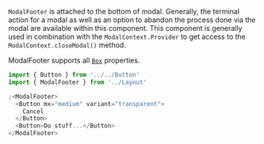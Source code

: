 `ModalFooter` is attached to the bottom of modal. Generally, the terminal action for a modal as well as an option to abandon the process done via the modal are available within this component. This component is generally used in combination with the `ModalContext.Provider` to get access to the `ModalContext.closeModal()` method.

ModalFooter supports all [`Box`](/#!/Box) properties.

```js
import { Button } from '../../Button'
import { ModalFooter } from '../Layout'

;<ModalFooter>
  <Button mx="medium" variant="transparent">
    Cancel
  </Button>
  <Button>Do stuff...</Button>
</ModalFooter>
```

